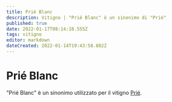 ```yaml
---
title: Prié Blanc
description: Vitigno | "Prié Blanc" è un sinonimo di "Prié"
published: true
date: 2022-01-17T08:14:18.555Z
tags: vitigno
editor: markdown
dateCreated: 2022-01-14T19:43:58.882Z
---
```


# Prié Blanc

"Prié Blanc" è un sinonimo utilizzato per il vitigno [Prié](/vitigni/Italia/bacca-bianca/prie).